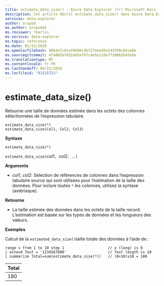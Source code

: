 ```yaml
---
title: estimate_data_size() - Azure Data Explorer (fr) Microsoft Docs
description: Cet article décrit estimate_data_size() dans Azure Data Explorer.
services: data-explorer
author: orspod
ms.author: orspodek
ms.reviewer: rkarlin
ms.service: data-explorer
ms.topic: reference
ms.date: 02/13/2020
ms.openlocfilehash: 9664a7c9caf0506cdb7274eed5e143f89c82cebb
ms.sourcegitcommit: 47a002b7032a05ef67c4e5e12de7720062645e9e
ms.translationtype: MT
ms.contentlocale: fr-FR
ms.lasthandoff: 04/15/2020
ms.locfileid: "81515723"
---
```

# <a name="estimate_data_size"></a>estimate_data_size()

Retourne une taille de données estimée dans les octets des colonnes sélectionnées de l’expression tabulaire.

```kusto
estimate_data_size(*)
estimate_data_size(Col1, Col2, Col3)
```

**Syntaxe**

`estimate_data_size(*)`

`estimate_data_size(`*col1*`, `*col2*`, `...`)`

**Arguments**

* *col1*, *col2*: Sélection de références de colonnes dans l’expression tabulaire source qui sont utilisées pour l’estimation de la taille des données. Pour inclure toutes `*` les colonnes, utilisez la syntaxe (astérisque).

**Retourne**

* La taille estimée des données dans les octets de la taille record. L’estimation est basée sur les types de données et les longueurs des valeurs.

**Exemples**

Calcul de la `estimated_data_size()`taille totale des données à l’aide de :

```kusto
range x from 1 to 10 step 1                    // x (long) is 8 
| extend Text = '1234567890'                   // Text length is 10  
| summarize Total=sum(estimate_data_size(*))   // (8+10)x10 = 180
```

|Total|
|---|
|180|